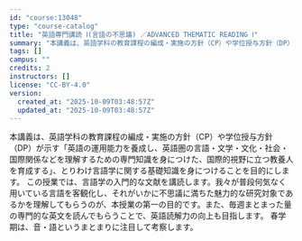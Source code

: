 ```yaml
---
id: "course:13048"
type: "course-catalog"
title: "英語専門講読 Ⅰ(言語の不思議) ／ADVANCED THEMATIC READING Ⅰ"
summary: "本講義は、英語学科の教育課程の編成・実施の方針（CP）や学位授与方針（DP）が示す「英語の運用能力を養成し、英語圏の言語・文学・文化・社会・国際関係などを理解するための専門知識を身につけた、国際的視野に立つ教養人を育成する」、とりわけ言語学…"
tags: []
campus: ""
credits: 2
instructors: []
license: "CC-BY-4.0"
version:
  created_at: "2025-10-09T03:48:57Z"
  updated_at: "2025-10-09T03:48:57Z"
---
```

本講義は、英語学科の教育課程の編成・実施の方針（CP）や学位授与方針（DP）が示す「英語の運用能力を養成し、英語圏の言語・文学・文化・社会・国際関係などを理解するための専門知識を身につけた、国際的視野に立つ教養人を育成する」、とりわけ言語学に関する基礎知識を身につけることを目的にします。 この授業では、言語学の入門的な文献を講読します。我々が普段何気なく用いている言語を客観化し、それがいかに不思議に満ちた魅力的な研究対象であるかを理解してもらうのが、本授業の第一の目的です。また、毎週まとまった量の専門的な英文を読んでもらうことで、英語読解力の向上も目指します。 春学期は、音・語というまとまりに注目して考察します。
